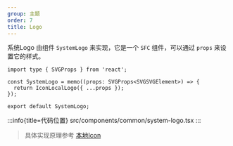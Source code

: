 ```yaml
---
group: 主题
order: 7
title: Logo
---
```



系统Logo 由组件 `SystemLogo` 来实现，它是一个 `SFC` 组件，可以通过 `props` 来设置它的样式。

```tsx
import type { SVGProps } from 'react';

const SystemLogo = memo((props: SVGProps<SVGSVGElement>) => {
  return IconLocalLogo({ ...props });
});

export default SystemLogo;

```
:::info{title=代码位置}
src/components/common/system-logo.tsx
:::

> 具体实现原理参考 [本地Icon](/zh/guide/icon/intro)
